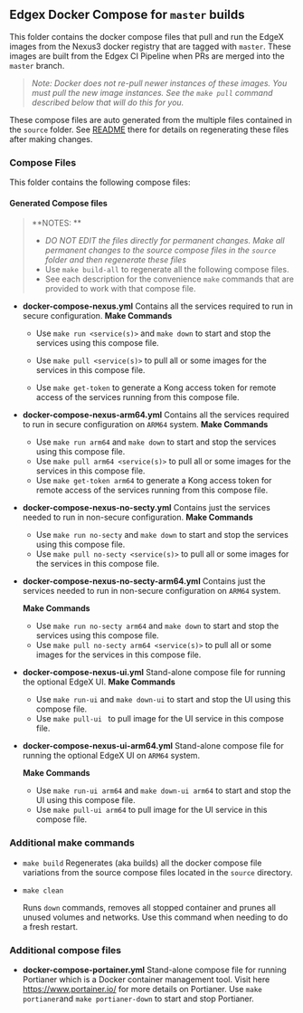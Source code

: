 ## Edgex Docker Compose for `master` builds

This folder contains the docker compose files that pull and run the EdgeX images from the Nexus3 docker registry that are tagged with `master`. These images are built from the Edgex CI Pipeline when PRs are merged into the `master` branch.

> *Note: Docker does not re-pull newer instances of these images. You must pull the new image instances. See the `make pull` command described below that will do this for you.*

These compose files are auto generated from the multiple files contained in the `source` folder. See [README](./source/README.md) there for details on regenerating these files after making changes. 

### Compose Files

This folder contains the following compose files:

#### Generated Compose files

> **NOTES: **
>
> - *DO NOT EDIT the files directly for permanent changes. Make all permanent changes to the source compose files in the `source` folder and then regenerate these files*
> - Use `make build-all` to regenerate all the following compose files.
> - See each description for the convenience `make` commands that are provided to work with that compose file.

- **docker-compose-nexus.yml**
    Contains all the services required to run in secure configuration. 
    **Make Commands** 
    
     - Use `make run <service(s)>` and `make down` to start and stop the services using this compose file.
    
     - Use `make pull <service(s)>` to pull all or some images for the services in this compose file.
    
     - Use `make get-token` to generate a Kong access token for remote access of the services running from this compose file.
    
- **docker-compose-nexus-arm64.yml**
    Contains all the services required to run in secure configuration on `ARM64` system. 
    **Make Commands** 
    
     - Use `make run arm64` and `make down` to start and stop the services using this compose file.
     - Use `make pull arm64 <service(s)>` to pull all or some images for the services in this compose file.
     - Use `make get-token arm64` to generate a Kong access token for remote access of the services running from this compose file.
    
- **docker-compose-nexus-no-secty.yml**
    Contains just the services needed to run in non-secure configuration. 
    **Make Commands**

    - Use `make run no-secty` and `make down` to start and stop the services using this compose file.
    - Use `make pull no-secty <service(s)>` to pull all or some images for the services in this compose file.
    
- **docker-compose-nexus-no-secty-arm64.yml**
    Contains just the services needed to run in non-secure configuration on `ARM64` system. 
    
    **Make Commands**
    
    - Use `make run no-secty arm64` and `make down` to start and stop the services using this compose file.
    - Use `make pull no-secty arm64 <service(s)>` to pull all or some images for the services in this compose file.
    
- **docker-compose-nexus-ui.yml**
    Stand-alone compose file for running the optional EdgeX UI.
    **Make Commands**
    
    - Use `make run-ui` and `make down-ui` to start and stop the UI using this compose file.
    - Use `make pull-ui ` to pull image for the UI service in this compose file.
    
- **docker-compose-nexus-ui-arm64.yml**
    Stand-alone compose file for running the optional EdgeX UI on `ARM64` system.
    
    **Make Commands**
    
    - Use `make run-ui arm64` and `make down-ui arm64` to start and stop the UI using this compose file.
    - Use `make pull-ui arm64`  to pull image for the UI service in this compose file.

### Additional make commands

- `make build`
Regenerates (aka builds) all the docker compose file variations from the source compose files located in the `source` directory.
    
- `make clean`

    Runs `down` commands, removes all stopped container and prunes all unused volumes and networks. Use this command when needing to do a fresh restart.

### Additional compose files

- **docker-compose-portainer.yml**
    Stand-alone compose file for running Portianer which is a  Docker container management tool. Visit here https://www.portainer.io/ for more details on Portianer.
    Use `make portianer`and `make portianer-down` to start and stop Portianer.
